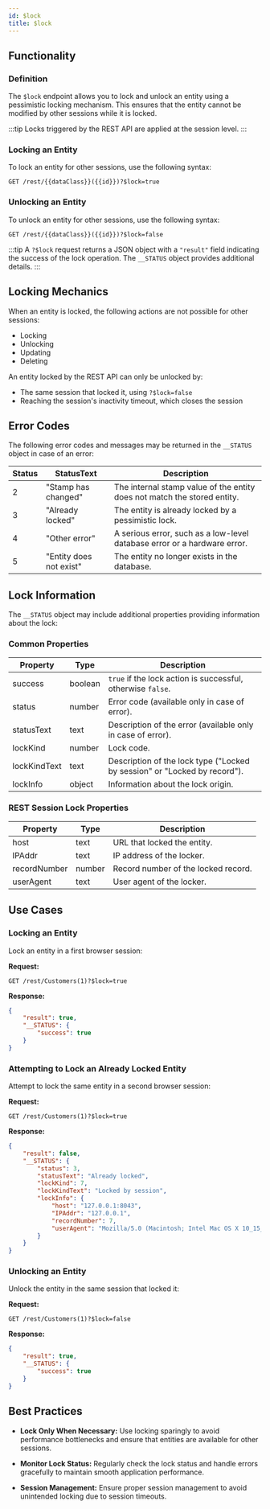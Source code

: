 ```yaml
---
id: $lock
title: $lock 
---
```



## Functionality

### Definition

The `$lock` endpoint allows you to lock and unlock an entity using a pessimistic locking mechanism. This ensures that the entity cannot be modified by other sessions while it is locked.

:::tip
Locks triggered by the REST API are applied at the session level. 
:::


### Locking an Entity

To lock an entity for other sessions, use the following syntax:

```
GET /rest/{{dataClass}}({{id}})?$lock=true
```

### Unlocking an Entity

To unlock an entity for other sessions, use the following syntax:

```
GET /rest/{{dataClass}}({{id}})?$lock=false
```

:::tip
A `?$lock` request returns a JSON object with a `"result"` field indicating the success of the lock operation. The `__STATUS` object provides additional details.
:::


## Locking Mechanics

When an entity is locked, the following actions are not possible for other sessions:

- Locking
- Unlocking
- Updating
- Deleting

An entity locked by the REST API can only be unlocked by:

- The same session that locked it, using `?$lock=false`
- Reaching the session's inactivity timeout, which closes the session


## Error Codes

The following error codes and messages may be returned in the `__STATUS` object in case of an error:

| Status | StatusText             | Description                                                                 |
|--------|------------------------|-----------------------------------------------------------------------------|
| 2      | "Stamp has changed"    | The internal stamp value of the entity does not match the stored entity.    |
| 3      | "Already locked"       | The entity is already locked by a pessimistic lock.                         |
| 4      | "Other error"          | A serious error, such as a low-level database error or a hardware error.    |
| 5      | "Entity does not exist"| The entity no longer exists in the database.                                |

## Lock Information

The `__STATUS` object may include additional properties providing information about the lock:

### Common Properties

| Property        | Type    | Description                                                       |
|-----------------|---------|-------------------------------------------------------------------|
| success         | boolean | `true` if the lock action is successful, otherwise `false`.       |
| status          | number  | Error code (available only in case of error).                     |
| statusText      | text    | Description of the error (available only in case of error).       |
| lockKind        | number  | Lock code.                                                        |
| lockKindText    | text    | Description of the lock type ("Locked by session" or "Locked by record"). |
| lockInfo        | object  | Information about the lock origin.                                |


### REST Session Lock Properties

| Property      | Type    | Description                                               |
|---------------|---------|-----------------------------------------------------------|
| host          | text    | URL that locked the entity.                               |
| IPAddr        | text    | IP address of the locker.                                 |
| recordNumber  | number  | Record number of the locked record.                       |
| userAgent     | text    | User agent of the locker.                                 |



## Use Cases

### Locking an Entity

Lock an entity in a first browser session:

**Request:**

```
GET /rest/Customers(1)?$lock=true
```

**Response:**

```json
{
    "result": true,
    "__STATUS": {
        "success": true
    }
}
```

### Attempting to Lock an Already Locked Entity

Attempt to lock the same entity in a second browser session:

**Request:**

```
GET /rest/Customers(1)?$lock=true
```

**Response:**

```json
{
    "result": false,
    "__STATUS": {
        "status": 3,
        "statusText": "Already locked",
        "lockKind": 7,
        "lockKindText": "Locked by session",
        "lockInfo": {
            "host": "127.0.0.1:8043",
            "IPAddr": "127.0.0.1",
            "recordNumber": 7,
            "userAgent": "Mozilla/5.0 (Macintosh; Intel Mac OS X 10_15_3) AppleWebKit/537.36..."
        }
    }
}
```

### Unlocking an Entity

Unlock the entity in the same session that locked it:

**Request:**

```
GET /rest/Customers(1)?$lock=false
```

**Response:**

```json
{
    "result": true,
    "__STATUS": {
        "success": true
    }
}
```

## Best Practices

- **Lock Only When Necessary:** Use locking sparingly to avoid performance bottlenecks and ensure that entities are available for other sessions.

- **Monitor Lock Status:** Regularly check the lock status and handle errors gracefully to maintain smooth application performance.

- **Session Management:** Ensure proper session management to avoid unintended locking due to session timeouts.


